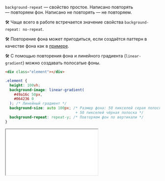 `background-repeat` — свойство простое. Написано повторять — повторяем фон. Написано не повторять — не повторяем.

🛠 Чаще всего в работе встречается значение свойства `background-repeat: no-repeat`.

🛠 Повторение фона может пригодиться, если создаётся паттерн в качестве фона как в [примере](#пример).

🛠 С помощью повторения фона и линейного градиента (`linear-gradient`) можно создавать полосатые фоны.

```html
<div class="element"></div>
```

```css
.element {
  height: 100vh;
  background-image: linear-gradient(
    #49a16c 50px,
    #064236 0
  ); /* Линейный градиент */
  background-size: auto 100px; /* Размер фона: 50 пикселей серая полоска
                                + 50 пикселей чёрная полоска */
  background-repeat: repeat-y; /* Повторяем фон по вертикали */
}
```

<iframe title="Паттерн градиентом — background-repeat — Дока" src="../demos/gradient/index.html"></iframe>
